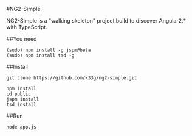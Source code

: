 #NG2-Simple

NG2-Simple is a "walking skeleton" project build to discover Angular2.* with TypeScript.

##You need

    (sudo) npm install -g jspm@beta
    (sudo) npm install tsd -g

##Install

    git clone https://github.com/k33g/ng2-simple.git
    
    npm install
    cd public
    jspm install
    tsd install

##Run

    node app.js

